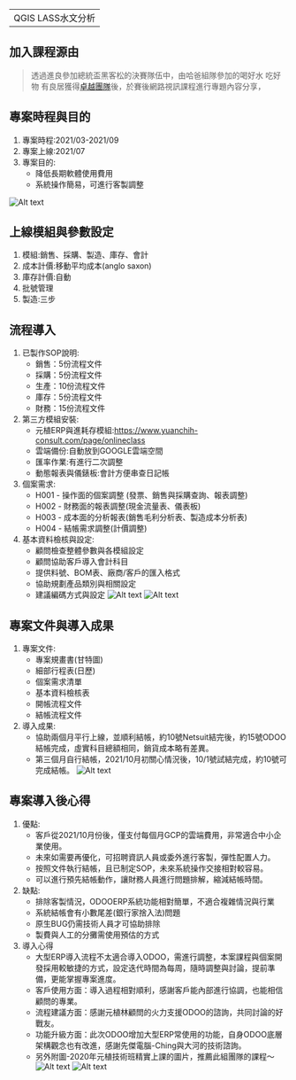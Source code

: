 <table>
    <tr>
        <td>QGIS LASS水文分析</td>
    </tr>
</table>

## 加入課程源由
  >  透過進良參加總統盃黑客松的決賽隊伍中，由哈爸組隊參加的喝好水 吃好物 有良居獲得[卓越團隊](https://presidential-hackathon.taiwan.gov.tw/NewsDetail1115.aspx)後，於賽後網路視訊課程進行專題內容分享，

## 專案時程與目的
1. 專案時程:2021/03-2021/09
2. 專案上線:2021/07
3. 專案目的:
   + 降低長期軟體使用費用
   + 系統操作簡易，可進行客製調整

![Alt text](https://github.com/ksharry/Project-sharing-articles.md/blob/main/png/3.1.1.png?raw=true)
## 上線模組與參數設定
1. 模組:銷售、採購、製造、庫存、會計
2. 成本計價:移動平均成本(anglo saxon)
3. 庫存計價:自動
4. 批號管理
5. 製造:三步

## 流程導入
1. 已製作SOP說明:
   + 銷售：5份流程文件
   + 採購：5份流程文件
   + 生產：10份流程文件
   + 庫存：5份流程文件
   + 財務：15份流程文件
2. 第三方模組安裝:
   + 元植ERP與進耗存模組:https://www.yuanchih-consult.com/page/onlineclass
   + 雲端備份:自動放到GOOGLE雲端空間
   + 匯率作業:有進行二次調整
   + 動態報表與儀錶板:會計方便串查日記帳
3. 個案需求:
   + H001 - 操作面的個案調整 (發票、銷售與採購查詢、報表調整)
   + H002 - 財務面的報表調整(現金流量表、儀表板)
   + H003 - 成本面的分析報表(銷售毛利分析表、製造成本分析表)
   + H004 - 結帳需求調整(計價調整)
4. 基本資料檢核與設定:
   + 顧問檢查整體參數與各模組設定
   + 顧問協助客戶導入會計科目
   + 提供料號、BOM表、廠商/客戶的匯入格式
   + 協助規劃產品類別與相關設定
   + 建議編碼方式與設定
![Alt text](https://github.com/ksharry/Project-sharing-articles.md/blob/main/png/3.3.1.png?raw=true)
![Alt text](https://github.com/ksharry/Project-sharing-articles.md/blob/main/png/3.3.2.png?raw=true)
## 專案文件與導入成果
1. 專案文件:
   + 專案規畫書(甘特圖)
   + 細部行程表(日歷)
   + 個案需求清單
   + 基本資料檢核表
   + 開帳流程文件
   + 結帳流程文件
2. 導入成果:
   + 協助兩個月平行上線，並順利結帳，約10號Netsuit結完後，約15號ODOO結帳完成，虛實科目總額相同，銷貨成本略有差異。
   + 第三個月自行結帳，2021/10月初關心情況後，10/1號試結完成，約10號可完成結帳。
![Alt text](https://github.com/ksharry/Project-sharing-articles.md/blob/main/png/3.4.1.png?raw=true)
## 專案導入後心得
1. 優點:
   + 客戶從2021/10月份後，僅支付每個月GCP的雲端費用，非常適合中小企業使用。
   + 未來如需要再優化，可招聘資訊人員或委外進行客製，彈性配置人力。
   + 按照文件執行結帳，且已制定SOP，未來系統操作交接相對較容易。
   + 可以進行預先結帳動作，讓財務人員進行問題排解，縮減結帳時間。
2. 缺點:
   + 排除客製情況，ODOOERP系統功能相對簡單，不適合複雜情況與行業
   + 系統結帳會有小數尾差(銀行家捨入法)問題
   + 原生BUG仍需技術人員才可協助排除
   + 製費與人工的分攤需使用預估的方式
3. 導入心得
   + 大型ERP導入流程不太適合導入ODOO，需進行調整，本案課程與個案開發採用較敏捷的方式，設定迭代時間為每周，隨時調整與討論，提前準備，更能掌握專案進度。
   + 客戶使用方面：導入過程相對順利，感謝客戶能內部進行協調，也能相信顧問的專業。
   + 流程建議方面：感謝元植林顧問的火力支援ODOO的諮詢，共同討論的好戰友。
   + 功能升級方面：此次ODOO增加大型ERP常使用的功能，自身ODOO底層架構觀念也有改進，感謝先傑電腦-Ching與大河的技術諮詢。
   + 另外附圖-2020年元植技術班精實上課的圖片，推薦此組團隊的課程～
![Alt text](https://github.com/ksharry/Project-sharing-articles.md/blob/main/png/3.5.1.jpg?raw=true)
![Alt text](https://github.com/ksharry/Project-sharing-articles.md/blob/main/png/3.5.2.jpg?raw=true)
